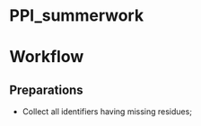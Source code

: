# PPI_summerwork

Workflow
====
Preparations
--------
* Collect all identifiers having missing residues;  
